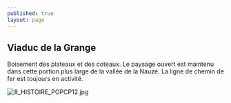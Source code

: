 ```yaml
---
published: true
layout: page
---
```

## Viaduc de la Grange

Boisement des plateaux et des coteaux. Le paysage ouvert est maintenu dans cette portion plus large de la vallée de la Nauze. La ligne de chemin de fer est toujours en activité.

![8_HISTOIRE_POPCP12.jpg]({{site.baseurl}}/data/images/8/histoire/8_HISTOIRE_POPCP12.jpg)
